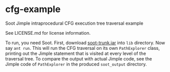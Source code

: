 # cfg-example
Soot Jimple intraprocedural CFG execution tree traversal example

See LICENSE.md for license information.

To run, you need Soot. First, download [soot-trunk.jar](https://ssebuild.cased.de/nightly/soot/lib/soot-trunk.jar) into `lib` directory. Now say `ant run`. This will run the CFG traversal on its own `PathExplorer` class, printing out the Jimple statement that is visited at every level of the traversal tree. To compare the output with actual Jimple code, see the Jimple code of `PathExplorer` in the produced `soot_output` directory.
